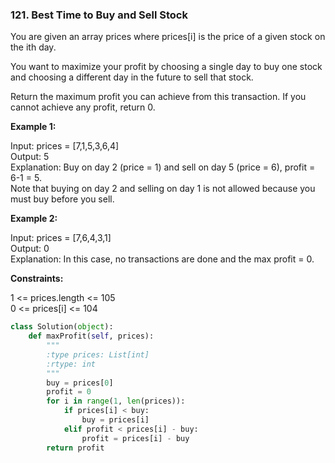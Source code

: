 ### 121. Best Time to Buy and Sell Stock

You are given an array prices where prices[i] is the price of a given stock on the ith day.

You want to maximize your profit by choosing a single day to buy one stock and choosing a different day in the future to sell that stock.

Return the maximum profit you can achieve from this transaction. If you cannot achieve any profit, return 0.

 

**Example 1:**

Input: prices = [7,1,5,3,6,4]  
Output: 5  
Explanation: Buy on day 2 (price = 1) and sell on day 5 (price = 6), profit = 6-1 = 5.  
Note that buying on day 2 and selling on day 1 is not allowed because you must buy before you sell.

**Example 2:**

Input: prices = [7,6,4,3,1]  
Output: 0  
Explanation: In this case, no transactions are done and the max profit = 0.
 

**Constraints:**
 
1 <= prices.length <= 105  
0 <= prices[i] <= 104

```python
class Solution(object):
    def maxProfit(self, prices):
        """
        :type prices: List[int]
        :rtype: int
        """
        buy = prices[0]
        profit = 0
        for i in range(1, len(prices)):
            if prices[i] < buy:
                buy = prices[i]
            elif profit < prices[i] - buy:
                profit = prices[i] - buy
        return profit
```